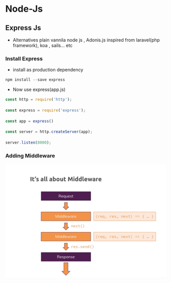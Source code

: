 # Node-Js

## Express Js
* Alternatives plain vannila node js , Adonis.js inspired from laravel(php framework), koa , sails... etc

### Install Express
* install as production dependency
```js
npm install --save express
```
* Now use express(app.js)
```js
const http = require('http');

const express = require('express');

const app = express()

const server = http.createServer(app);

server.listen(8000);

```
### Adding Middleware
![](readmeimg/middleware.png)
